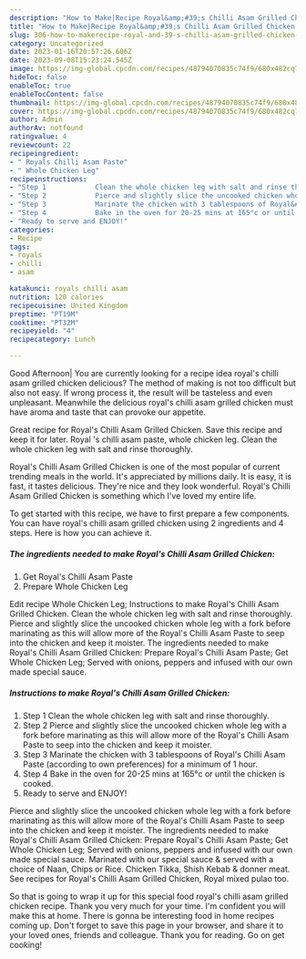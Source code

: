 ```yaml
---
description: "How to Make|Recipe Royal&amp;#39;s Chilli Asam Grilled Chicken {That is Simple"
title: "How to Make|Recipe Royal&amp;#39;s Chilli Asam Grilled Chicken {That is Simple"
slug: 306-how-to-makerecipe-royal-and-39-s-chilli-asam-grilled-chicken-that-is-simple
category: Uncategorized
date: 2023-01-16T20:57:26.606Z
date: 2023-09-08T15:23:24.545Z
image: https://img-global.cpcdn.com/recipes/48794070835c74f9/680x482cq70/royals-chilli-asam-grilled-chicken-recipe-main-photo.jpg
hideToc: false
enableToc: true
enableTocContent: false
thumbnail: https://img-global.cpcdn.com/recipes/48794070835c74f9/680x482cq70/royals-chilli-asam-grilled-chicken-recipe-main-photo.jpg
cover: https://img-global.cpcdn.com/recipes/48794070835c74f9/680x482cq70/royals-chilli-asam-grilled-chicken-recipe-main-photo.jpg
author: Admin
authorAv: notfound
ratingvalue: 4
reviewcount: 22
recipeingredient:
- " Royals Chilli Asam Paste"
- " Whole Chicken Leg"
recipeinstructions:
- "Step 1            Clean the whole chicken leg with salt and rinse thoroughly."
- "Step 2            Pierce and slightly slice the uncooked chicken whole leg with a fork before marinating as this will allow more of the Royal&#39;s Chilli Asam Paste to seep into the chicken and keep it moister."
- "Step 3            Marinate the chicken with 3 tablespoons of Royal&#39;s Chilli Asam Paste (according to own preferences) for a minimum of 1 hour."
- "Step 4            Bake in the oven for 20-25 mins at 165°c or until the chicken is cooked."
- "Ready to serve and ENJOY!"
categories:
- Recipe
tags:
- royals
- chilli
- asam

katakunci: royals chilli asam 
nutrition: 120 calories
recipecuisine: United Kingdom
preptime: "PT19M"
cooktime: "PT32M"
recipeyield: "4"
recipecategory: Lunch

---
```



Good Afternoon| You are currently looking for a recipe idea royal&#39;s chilli asam grilled chicken delicious? The method of making is not too difficult but also not easy. If wrong process it, the result will be tasteless and even unpleasant. Meanwhile the delicious royal&#39;s chilli asam grilled chicken must have aroma and taste that can provoke our appetite.





Great recipe for Royal&#39;s Chilli Asam Grilled Chicken. Save this recipe and keep it for later. Royal &#39;s chilli asam paste, whole chicken leg. Clean the whole chicken leg with salt and rinse thoroughly.

Royal&#39;s Chilli Asam Grilled Chicken is one of the most popular of current trending meals in the world. It's appreciated by millions daily. It is easy, it is fast, it tastes delicious. They're nice and they look wonderful. Royal&#39;s Chilli Asam Grilled Chicken is something which I've loved my entire life.


To get started with this recipe, we have to first prepare a few components. You can have royal&#39;s chilli asam grilled chicken using 2 ingredients and 4 steps. Here is how you can achieve it.

<!--inarticleads1-->

##### The ingredients needed to make Royal&#39;s Chilli Asam Grilled Chicken:

1. Get  Royal&#39;s Chilli Asam Paste
1. Prepare  Whole Chicken Leg


Edit recipe Whole Chicken Leg; Instructions to make Royal&#39;s Chilli Asam Grilled Chicken. Clean the whole chicken leg with salt and rinse thoroughly. Pierce and slightly slice the uncooked chicken whole leg with a fork before marinating as this will allow more of the Royal&#39;s Chilli Asam Paste to seep into the chicken and keep it moister. The ingredients needed to make Royal&#39;s Chilli Asam Grilled Chicken: Prepare Royal&#39;s Chilli Asam Paste; Get Whole Chicken Leg; Served with onions, peppers and infused with our own made special sauce. 

<!--inarticleads2-->

##### Instructions to make Royal&#39;s Chilli Asam Grilled Chicken:

1. Step 1            Clean the whole chicken leg with salt and rinse thoroughly.
1. Step 2            Pierce and slightly slice the uncooked chicken whole leg with a fork before marinating as this will allow more of the Royal&#39;s Chilli Asam Paste to seep into the chicken and keep it moister.
1. Step 3            Marinate the chicken with 3 tablespoons of Royal&#39;s Chilli Asam Paste (according to own preferences) for a minimum of 1 hour.
1. Step 4            Bake in the oven for 20-25 mins at 165°c or until the chicken is cooked.
1. Ready to serve and ENJOY!

Pierce and slightly slice the uncooked chicken whole leg with a fork before marinating as this will allow more of the Royal&#39;s Chilli Asam Paste to seep into the chicken and keep it moister. The ingredients needed to make Royal&#39;s Chilli Asam Grilled Chicken: Prepare Royal&#39;s Chilli Asam Paste; Get Whole Chicken Leg; Served with onions, peppers and infused with our own made special sauce. Marinated with our special sauce &amp; served with a choice of Naan, Chips or Rice. Chicken Tikka, Shish Kebab &amp; donner meat. See recipes for Royal&#39;s Chilli Asam Grilled Chicken, Royal mixed pulao too. 

So that is going to wrap it up for this special food royal&#39;s chilli asam grilled chicken recipe. Thank you very much for your time. I'm confident you will make this at home. There is gonna be interesting food in home recipes coming up. Don't forget to save this page in your browser, and share it to your loved ones, friends and colleague. Thank you for reading. Go on get cooking!
